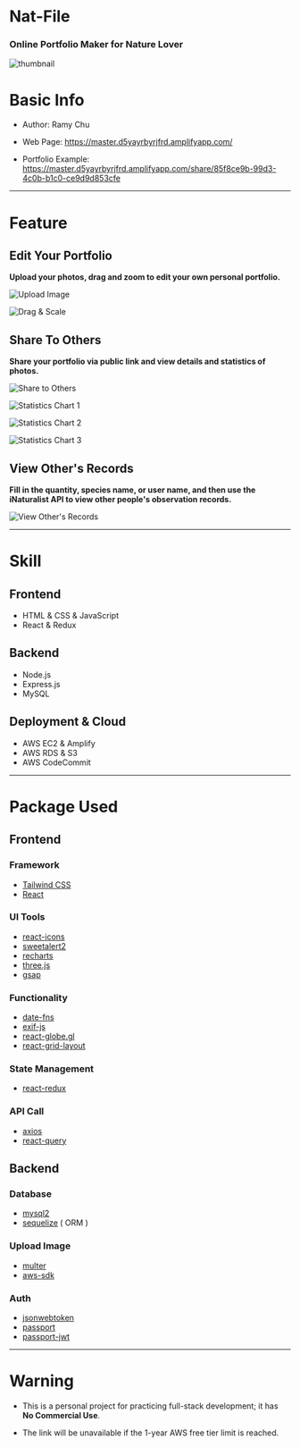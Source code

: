 # Nat-File
### Online Portfolio Maker for Nature Lover

![thumbnail](https://github.com/raamiiChu/Nat-File/assets/87169493/d8926876-c199-4f74-95fd-5a2118fda245)

# Basic Info

- Author: Ramy Chu  

- Web Page: https://master.d5yayrbyrjfrd.amplifyapp.com/  

- Portfolio Example: https://master.d5yayrbyrjfrd.amplifyapp.com/share/85f8ce9b-99d3-4c0b-b1c0-ce9d9d853cfe

---  

# Feature

## Edit Your Portfolio

**Upload your photos, drag and zoom to edit your own personal portfolio.**

![Upload Image](https://github.com/raamiiChu/Nat-File/assets/87169493/93f4094c-f3af-4f69-bdfa-394abfcc64fe)


![Drag & Scale](https://github.com/raamiiChu/Nat-File/assets/87169493/15e67dd6-90ca-4d6c-b23e-40d44da50608)



## Share To Others

**Share your portfolio via public link and view details and statistics of photos.**

![Share to Others](https://github.com/raamiiChu/Nat-File/assets/87169493/e6378eb4-62fe-4b9f-96c5-5e9ece3e73d4)

![Statistics Chart 1](https://github.com/raamiiChu/Nat-File/assets/87169493/d6330b6d-85eb-4dd9-83c2-44ef67a819a1)

![Statistics Chart 2](https://github.com/raamiiChu/Nat-File/assets/87169493/ed6392d5-8d87-4b26-bae9-41a809ab84fb)

![Statistics Chart 3](https://github.com/raamiiChu/Nat-File/assets/87169493/ccc67655-9f1b-4479-acb2-f09090f0c23f)


## View Other's Records

**Fill in the quantity, species name, or user name, and then use the iNaturalist API to view other people's observation records.**

![View Other's Records](https://github.com/raamiiChu/Nat-File/assets/87169493/eb491539-d8ca-46b4-9cd7-586caaf6bf8a)

---  

# Skill

## Frontend

- HTML & CSS & JavaScript
- React & Redux

## Backend
- Node.js
- Express.js
- MySQL

## Deployment & Cloud
- AWS EC2 & Amplify
- AWS RDS & S3
- AWS CodeCommit

---  

# Package Used  

## Frontend

### Framework 
- [Tailwind CSS](https://tailwindcss.com/)
- [React](https://react.dev/)

### UI Tools
- [react-icons](https://react-icons.github.io/react-icons/)
- [sweetalert2](https://sweetalert2.github.io/)
- [recharts](https://recharts.org/en-US/)
- [three.js](https://threejs.org/)
- [gsap](https://gsap.com/)

### Functionality
- [date-fns](https://date-fns.org/)
- [exif-js](https://github.com/exif-js/exif-js)
- [react-globe.gl](https://github.com/vasturiano/react-globe.gl)
- [react-grid-layout](https://github.com/react-grid-layout/react-grid-layout)

### State Management
- [react-redux](https://react-redux.js.org/)

### API Call
- [axios](https://axios-http.com/)
- [react-query](https://tanstack.com/query/v3/)

## Backend

### Database
- [mysql2](https://www.npmjs.com/package/mysql2)
- [sequelize](https://sequelize.org/) ( ORM )

### Upload Image
- [multer](https://www.npmjs.com/package/multer)
- [aws-sdk](https://www.npmjs.com/package/aws-sdk)

### Auth
- [jsonwebtoken](https://www.npmjs.com/package/jsonwebtoken)
- [passport](https://www.passportjs.org/docs/)
- [passport-jwt](https://www.passportjs.org/packages/passport-jwt/)

---

# Warning

- This is a personal project for practicing full-stack development; it has **No Commercial Use**.

- The link will be unavailable if the 1-year AWS free tier limit is reached.
 
